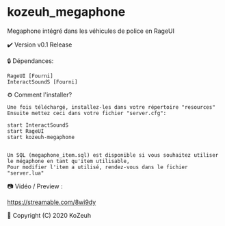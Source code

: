 # kozeuh_megaphone
Megaphone intégré dans les véhicules de police en RageUI

✔️ Version v0.1 Release

🔒 Dépendances:

    RageUI [Fourni]
    InteractSoundS [Fourni]


⚙️ Comment l'installer?

    Une fois téléchargé, installez-les dans votre répertoire "resources"
    Ensuite mettez ceci dans votre fichier "server.cfg":
    
    start InteractSoundS
    start RageUI
    start kozeuh-megaphone
    

    Un SQL (megaphone_item.sql) est disponible si vous souhaitez utiliser le mégaphone en tant qu'item utilisable,
    Pour modifier l'item a utilisé, rendez-vous dans le fichier "server.lua"


📷 Vidéo / Preview :

https://streamable.com/8wi9dy



🔖 Copyright (C) 2020 KoZeuh 


